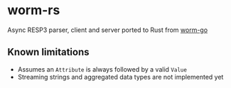 # worm-rs

Async RESP3 parser, client and server ported to Rust from [worm-go](https://github.com/zshipko/worm)

## Known limitations
- Assumes an `Attribute` is always followed by a valid `Value`
- Streaming strings and aggregated data types are not implemented yet
